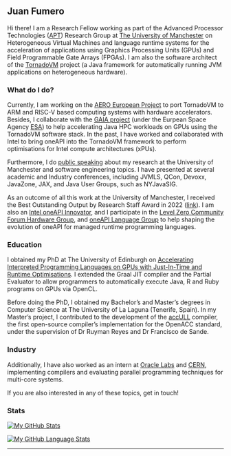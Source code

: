 ## Juan Fumero

Hi there! I am a Research Fellow working as part of the Advanced Processor Technologies ([APT](http://apt.cs.manchester.ac.uk)) Research Group at [The University of Manchester](http://www.manchester.ac.uk) on Heterogeneous Virtual Machines and language runtime systems for the acceleration of applications using Graphics Processing Units (GPUs) and Field Programmable Gate Arrays (FPGAs). I am also the software architect of the [TornadoVM](https://github.com/beehive-lab/TornadoVM) project (a Java framework for automatically running JVM applications on heterogeneous hardware).

### What do I do? 

Currently, I am working on the [AERO European Project](https://aero-project.eu/) to port TornadoVM to ARM and RISC-V based computing systems with hardware accelerators. 
Besides, I collaborate with the [GAIA project](https://sci.esa.int/web/gaia) (under the Eurpean Space Agency [ESA](https://www.esa.int/)) to help accelerating Java HPC workloads on GPUs using the TornadoVM software stack.
In the past, I have worked and collaborated with Intel to bring oneAPI into the TornadoVM framework to perform optimisations for Intel compute architectures (xPUs). 

Furthermore, I do [public speaking](https://jjfumero.github.io/talks/) about my research at the University of Manchester and software engineering topics. I have presented at several academic and Industry conferences, including JVMLS, QCon, Devoxx, JavaZone, JAX, and Java User Groups, such as NYJavaSIG.

As an outcome of all this work at the University of Manchester, I received the Best Outstanding Output by Research Staff Award in 2022 ([link](https://www.researcherdevelopment.manchester.ac.uk/researcher-development-for-research-staff/research-staff-awards-202122/)).
I am also an [Intel oneAPI Innovator](https://www.intel.com/content/www/us/en/developer/community/innovators/oneapi-all-innovators.html), and I participate in the [Level Zero Community Forum Hardware Group](https://github.com/oneapi-src/oneAPI-tab/tree/main/hardware), and [oneAPI Language Group](https://github.com/oneapi-src/oneAPI-tab/tree/main/language) to help shaping the evolution of oneAPI for managed runtime programming languages.

### Education 

I obtained my PhD at The University of Edinburgh on [Accelerating Interpreted Programming Languages on GPUs with Just-In-Time and Runtime Optimisations](https://jjfumero.github.io/publication/2017-08-22-PhDThesis). I extended the Graal JIT compiler and the Partial Evaluator to allow programmers to automatically execute Java, R and Ruby programs on GPUs via OpenCL. 

Before doing the PhD, I obtained my Bachelor’s and Master’s degrees in Computer Science at The University of La Laguna (Tenerife, Spain). In my Master’s project, I contributed to the development of the [accULL](https://accull.wordpress.com) compiler, the first open-source compiler’s implementation for the OpenACC standard, under the supervision of Dr Ruyman Reyes and Dr Francisco de Sande.


### Industry

Additionally, I have also worked as an intern at [Oracle Labs](https://labs.oracle.com/pls/apex/f?p=LABS:10::::::) and [CERN](https://home.cern/science/computing/cern-openlab), implementing compilers and evaluating parallel programming techniques for multi-core systems. 

If you are also interested in any of these topics, get in touch! 

### Stats
 
[![My GitHub Stats](https://github-readme-stats.vercel.app/api/?username=jjfumero&count_private=true&theme=onedark&showicons=true)]()


[![My GitHub Language Stats](https://github-readme-stats.vercel.app/api/top-langs/?username=jjfumero&langs_count=5&theme=onedark)]()

---------------------------------------------------------------------

